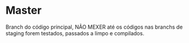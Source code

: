 # Master
Branch do código principal, NÃO MEXER até os códigos nas branchs de staging
forem testados, passados a limpo e compilados.
